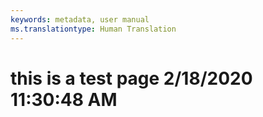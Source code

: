 ```yaml
---
keywords: metadata, user manual
ms.translationtype: Human Translation
---
```

# this is a test page 2/18/2020 11:30:48 AM
